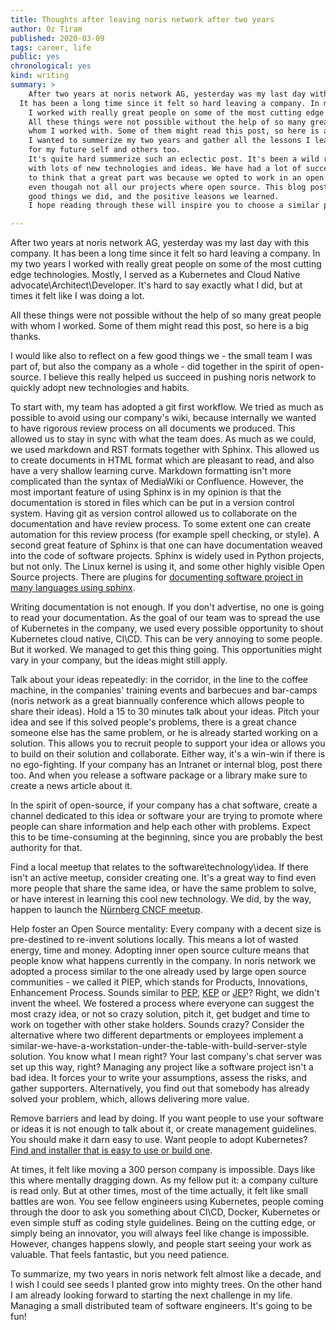 ```yaml
---
title: Thoughts after leaving noris network after two years
author: Oz Tiram
published: 2020-03-09
tags: career, life
public: yes
chronological: yes
kind: writing
summary: >
	After two years at noris network AG, yesterday was my last day with this company.
  It has been a long time since it felt so hard leaving a company. In my two years
	I worked with really great people on some of the most cutting edge technologies.
	All these things were not possible without the help of so many great people with
	whom I worked with. Some of them might read this post, so here is a big thanks.
	I wanted to summerize my two years and gather all the lessons I learned in one place
	for my future self and others too.  
	It's quite hard summerize such an eclectic post. It's been a wild ride in noris network
	with lots of new technologies and ideas. We have had a lot of success. I would like
	to think that a great part was because we opted to work in an open source matter,
	even thougah not all our projects where open source. This blog post is a summary of the
	good things we did, and the positive leasons we learned.  
	I hope reading through these will inspire you to choose a similar path.

---
```


After two years at noris network AG, yesterday was my last day with this company.
It has been a long time since it felt so hard leaving a company. In my two years
I worked with really great people on some of the most cutting edge technologies.
Mostly, I served as a Kubernetes and Cloud Native advocate\Architect\Developer.
It's hard to say exactly what I did, but at times it felt like I was doing a lot.  

All these things were not possible without the help of so many great people with
whom I worked. Some of them might read this post, so here is a big thanks.

I would like also to reflect on a few good things we - the small team I was part
of, but also the company as a whole - did together in the spirit
of open-source. I believe this really helped us succeed in pushing noris network
to quickly adopt new technologies and habits.

To start with, my team has adopted a git first workflow. We tried as much as
possible to avoid using our company's wiki, because internally we wanted to 
have rigorous review process on all documents we produced. This allowed us to
stay in sync with what the team does. As much as we could, we used markdown and RST
formats together with Sphinx. This allowed us to create documents in HTML format
which are pleasant to read, and also have a very shallow learning curve.
Markdown formatting isn't more complicated than the syntax of MediaWiki or
Confluence. However, the most important feature of using Sphinx is in my opinion
is that the documentation is stored in files which can be put in a version control
system. Having git as version control allowed us to collaborate on the documentation
and have review process. To some extent one can create automation for this
review process (for example spell checking, or style). A second great feature
of Sphinx is that one can have documentation weaved into the code of software
projects. Sphinx is widely used in Python projects, but not only. The Linux kernel
is using it, and some other highly visible Open Source projects. There are 
plugins for [documenting software project in many languages using sphinx][1].

Writing documentation is not enough. If you don't advertise, no one is
going to read your documentation. As the goal of our team was to spread the use
of Kubernetes in the company, we used every possible opportunity to shout Kubernetes
cloud native, CI\CD. This can be very annoying to some people. But it worked.
We managed to get this thing going. This opportunities might vary in your company,
but the ideas might still apply.

Talk about your ideas repeatedly: in the corridor, in the line to the coffee machine,
in the companies' training events and barbecues and bar-camps (noris network as a great
biannually conference which allows people to share their ideas). Hold a 15 to 30
minutes talk about your ideas. Pitch your idea and see if this solved people's
problems, there is a great chance someone else has the same problem, or he is already
started working on a solution. This allows you to recruit people to support your
idea or allows you to build on their solution and collaborate. Either way, it's a
win-win if there is no ego-fighting.
If your company has an Intranet or internal blog, post there too. And when you
release a software package or a library make sure to create a news article about
it.

In the spirit of open-source, if your company has a chat software, create a channel
dedicated to this idea or software your are trying to promote where people can
share information and help each other with problems. Expect this to be time-consuming
at the beginning, since you are probably the best authority for that.

Find a local meetup that relates to the software\technology\idea.
If there isn't an active meetup, consider creating one. It's a great way to
find even more people that share the  same idea, or have the same problem to
solve, or have interest in learning this cool new technology.
We did, by the way, happen to launch the [Nürnberg CNCF meetup][2].

Help foster an Open Source mentality: Every company with a decent size is pre-destined
to re-invent solutions locally. This means a lot of wasted energy, time and money.
Adopting inner open source culture means that people know what happens currently in
the company. In noris network we adopted a process similar to the one already used
by large open source communities - we called it PIEP, which stands for
Products, Innovations, Enhancement Process. Sounds similar to [PEP][3], [KEP][4] or [JEP][5]?
Right, we didn't invent the wheel. We fostered a process where everyone can suggest
the most crazy idea, or not so crazy solution, pitch it, get budget and time to work
on together with other stake holders.
Sounds crazy? Consider the alternative where two different departments or employees
implement a similar-we-have-a-workstation-under-the-table-with-build-server-style
solution. You know what I mean right? Your last company's chat server was set up
this way, right?
Managing any project like a software project isn't a bad idea. It forces your to
write your assumptions, assess the risks, and gather supporters. Alternatively,
you find out that somebody has already solved your problem, which, allows delivering
more value.

Remove barriers and lead by doing. If you want people to use your software or ideas
it is not enough to talk about it, or create management guidelines. You should make
it darn easy to use. Want people to adopt Kubernetes? [Find and installer that
is easy to use or build one][6].

At times, it felt like moving a 300 person company is impossible. Days like
this where mentally dragging down. 
As my fellow put it: a company culture is read only.
But at other times, most of the time actually, it felt like small battles
are won. You see fellow engineers using Kubernetes, people coming through the 
door to ask you something about CI\CD, Docker, Kubernetes or even simple stuff
as coding style guidelines.
Being on the cutting edge, or simply being an innovator, you will always feel
like change is impossible. However, changes happens slowly, and people start seeing your
work as valuable. That feels fantastic, but you need patience.

To summarize, my two years in noris network felt almost like a decade, and I wish
I could see seeds I planted grow into mighty trees. On the other hand I am already
looking forward to starting the next challenge in my life. Managing a small distributed
team of software engineers. It's going to be fun!

[1]: https://www.sphinx-doc.org/en/1.5.1/domains.html#more-domains
[2]: https://www.meetup.com/Kubernetes-Nurnberg/
[3]: https://www.python.org/dev/peps/
[4]: https://github.com/kubernetes/enhancements/tree/master/keps
[5]: https://openjdk.java.net/jeps/0
[6]: https://github.com/noris-network/koris
